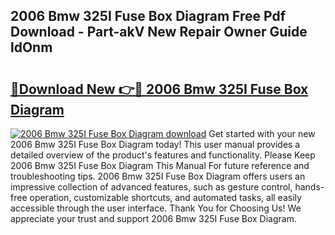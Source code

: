 ## 2006 Bmw 325I Fuse Box Diagram Free Pdf Download - Part-akV New Repair Owner Guide ldOnm

# <h2><a href="http://dfkfqj.blite.top/?on=2006+Bmw+325I+Fuse+Box+Diagram">🔗Download New 👉🔴 2006 Bmw 325I Fuse Box Diagram</a></h2>

[![2006 Bmw 325I Fuse Box Diagram download](https://i.imgur.com/lujVjoI.png)](http://dfkfqj.blite.top/?on=2006+Bmw+325I+Fuse+Box+Diagram)
Get started with your new 2006 Bmw 325I Fuse Box Diagram today! This user manual provides a detailed overview of the product's features and functionality. Please Keep 2006 Bmw 325I Fuse Box Diagram This Manual For future reference and troubleshooting tips. 2006 Bmw 325I Fuse Box Diagram offers users an impressive collection of advanced features, such as gesture control, hands-free operation, customizable shortcuts, and automated tasks, all easily accessible through the user interface. Thank You for Choosing Us! We appreciate your trust and support 2006 Bmw 325I Fuse Box Diagram.
